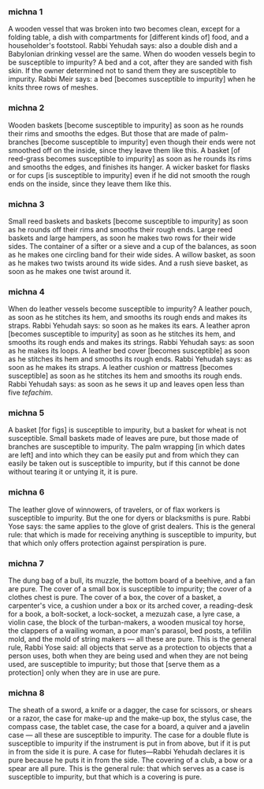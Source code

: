 
### michna 1
A wooden vessel that was broken into two becomes clean, except for a folding table, a dish with compartments for [different kinds of] food, and a householder's footstool. Rabbi Yehudah says: also a double dish and a Babylonian drinking vessel are the same. When do wooden vessels begin to be susceptible to impurity?  A bed and a cot, after they are sanded with fish skin. If the owner determined not to sand them they are susceptible to impurity. Rabbi Meir says: a bed [becomes susceptible to impurity] when he knits three rows of meshes.

### michna 2
Wooden baskets [become susceptible to impurity] as soon as he rounds their rims and smooths the edges. But those that are made of palm-branches [become susceptible to impurity] even though their ends were not smoothed off on the inside, since they leave them like this. A basket [of reed-grass becomes susceptible to impurity] as soon as he rounds its rims and smooths the edges, and finishes its hanger. A wicker basket for flasks or for cups [is susceptible to impurity] even if he did not smooth the rough ends on the inside, since they leave them like this.

### michna 3
Small reed baskets and baskets [become susceptible to impurity] as soon as he rounds off their rims and smooths their rough ends. Large reed baskets and large hampers, as soon he makes two rows for their wide sides. The container of a sifter or a sieve and a cup of the balances, as soon as he makes one circling band for their wide sides. A willow basket, as soon as he makes  two twists around its wide sides. And a rush sieve basket, as soon as he makes one twist around it.

### michna 4
When do leather vessels become susceptible to impurity?  A leather pouch, as soon as he stitches its hem, and smooths its rough ends and makes its straps.  Rabbi Yehudah says: so soon as he makes its ears.  A leather apron  [becomes susceptible to  impurity] as soon as he stitches its hem, and smooths its rough ends and makes its strings. Rabbi Yehudah says: as soon as he makes its loops.  A leather bed cover [becomes susceptible] as soon as he stitches its hem and smooths its rough ends. Rabbi Yehudah says: as soon as he makes its straps.  A leather cushion or mattress [becomes susceptible] as soon as he stitches its hem and smooths its rough ends. Rabbi Yehudah says: as soon as he sews it up and leaves open less than five <em>tefachim</em>.

### michna 5
A basket [for figs] is susceptible to impurity, but a basket for wheat is not susceptible. Small baskets made of leaves are pure, but those made of branches are susceptible to impurity. The palm wrapping [in which dates are left] and into which they can be easily put and from which they can easily be taken out is susceptible to impurity, but if this cannot be done without tearing it or untying it, it is pure.

### michna 6
The leather glove of winnowers, of travelers, or of flax workers is susceptible to impurity. But the one for dyers or blacksmiths is pure.  Rabbi Yose says: the same applies to the glove of grist dealers. This is the general rule: that which is made for receiving anything is susceptible to impurity, but that which only offers protection against perspiration is pure.

### michna 7
The dung bag of a bull, its muzzle, the bottom board of a beehive, and a fan are pure. The cover of a small box is susceptible to impurity; the cover of a clothes chest is pure. The cover of a box, the cover of a basket, a carpenter's vice, a cushion under a box  or its arched cover, a reading-desk for a book, a bolt-socket, a lock-socket, a mezuzah case, a lyre case, a violin case, the block of the turban-makers, a wooden musical toy horse, the clappers of a wailing woman, a poor man's parasol,  bed posts, a tefillin mold, and the mold of string makers — all these are pure.  This is the general rule, Rabbi Yose said: all objects that serve as a protection to objects that a person uses, both when they  are being used and when they are not being used, are susceptible to impurity; but those that [serve them as a  protection] only when they are in use are pure.

### michna 8
The sheath of a sword, a knife or a dagger, the case for scissors, or shears or a razor, the case for make-up and the make-up box, the stylus case, the compass case, the tablet case, the case for a board, a quiver and a javelin case — all these are susceptible to impurity. The case for a double flute is susceptible to impurity if the instrument is put in from above, but if it is put in from the side it is pure. A case for flutes—Rabbi Yehudah declares it is pure because he puts it in from the side. The covering of a club, a bow or a spear are all pure. This is the general rule: that which serves as a case is susceptible to impurity, but that which is a covering is pure.
